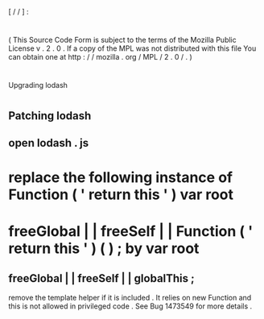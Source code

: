 [
/
/
]
:
#
(
This
Source
Code
Form
is
subject
to
the
terms
of
the
Mozilla
Public
License
v
.
2
.
0
.
If
a
copy
of
the
MPL
was
not
distributed
with
this
file
You
can
obtain
one
at
http
:
/
/
mozilla
.
org
/
MPL
/
2
.
0
/
.
)
#
Upgrading
lodash
#
#
Patching
lodash
-
open
lodash
.
js
-
replace
the
following
instance
of
Function
(
'
return
this
'
)
var
root
=
freeGlobal
|
|
freeSelf
|
|
Function
(
'
return
this
'
)
(
)
;
by
var
root
=
freeGlobal
|
|
freeSelf
|
|
globalThis
;
-
remove
the
template
helper
if
it
is
included
.
It
relies
on
new
Function
and
this
is
not
allowed
in
privileged
code
.
See
Bug
1473549
for
more
details
.
